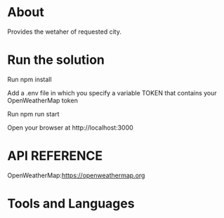 # About 
Provides the wetaher of requested city.

# Run the solution
Run npm install

Add a .env file in which you specify a variable TOKEN that contains your OpenWeatherMap token

Run npm run start

Open your browser at http://localhost:3000

# API REFERENCE

OpenWeatherMap:https://openweathermap.org

# Tools and Languages



